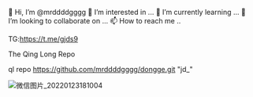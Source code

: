 👋 Hi, I’m @mrddddgggg
👀 I’m interested in ...
🌱 I’m currently learning ...
💞️ I’m looking to collaborate on ...
📫 How to reach me ..

TG:https://t.me/gjds9

The Qing Long Repo

ql repo https://github.com/mrddddgggg/dongge.git "jd_"



![微信图片_20220123181004](https://user-images.githubusercontent.com/94060932/150673806-66451600-5419-47f4-998a-3b5ad579a3f1.jpg)
